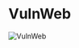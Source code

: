 # VulnWeb

![VulnWeb](https://github.com/hummingbirdscyber/VulnWeb/blob/master/Resources/VulnWeb.png)
